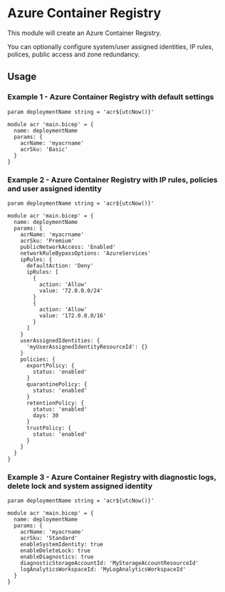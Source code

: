 # Azure Container Registry
This module will create an Azure Container Registry.

You can optionally configure system/user assigned identities, IP rules, polices, public access and zone redundancy.

## Usage

### Example 1 - Azure Container Registry with default settings
``` bicep
param deploymentName string = 'acr${utcNow()}'

module acr 'main.bicep' = {
  name: deploymentName
  params: {
    acrName: 'myacrname'
    acrSku: 'Basic'    
  }
}
```

### Example 2 - Azure Container Registry with IP rules, policies and user assigned identity
``` bicep
param deploymentName string = 'acr${utcNow()}'

module acr 'main.bicep' = {
  name: deploymentName
  params: {
    acrName: 'myacrname'
    acrSku: 'Premium'
    publicNetworkAccess: 'Enabled'
    networkRuleBypassOptions: 'AzureServices'
    ipRules: {
      defaultAction: 'Deny'
      ipRules: [
        {
          action: 'Allow'
          value: '72.0.0.0/24'
        }
        {
          action: 'Allow'
          value: '172.0.0.0/16'
        }
      ]
    }
    userAssignedIdentities: {
      'myUserAssignedIdentityResourceId': {}
    }
    policies: {
      exportPolicy: {
        status: 'enabled'
      }
      quarantinePolicy: {
        status: 'enabled'
      }
      retentionPolicy: {
        status: 'enabled'
        days: 30
      }
      trustPolicy: {
        status: 'enabled'
      }
    }
  }
}
```

### Example 3 - Azure Container Registry with diagnostic logs, delete lock and system assigned identity
``` bicep
param deploymentName string = 'acr${utcNow()}'

module acr 'main.bicep' = {
  name: deploymentName
  params: {
    acrName: 'myacrname'
    acrSku: 'Standard'
    enableSystemIdentity: true
    enableDeleteLock: true
    enableDiagnostics: true
    diagnosticStorageAccountId: 'MyStorageAccountResourceId'
    logAnalyticsWorkspaceId: 'MyLogAnalyticsWorkspaceId'    
  }
}